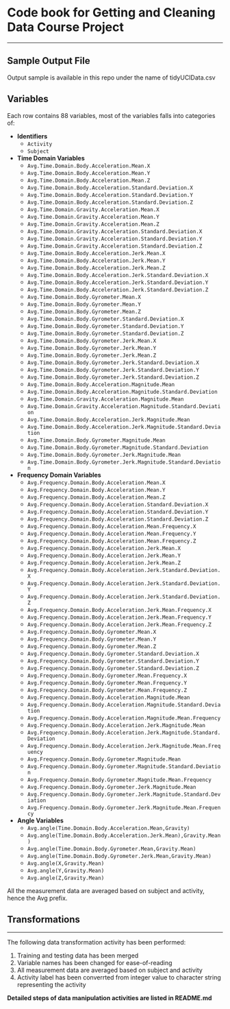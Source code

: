# Code book for Getting and Cleaning Data Course Project
---
## Sample Output File
Output sample is available in this repo under the name of tidyUCIData.csv
## Variables
Each row contains 88 variables, most of the variables falls into categories of:
* **Identifiers**
	* `Activity`
	* `Subject`
* **Time Domain Variables**
	* `Avg.Time.Domain.Body.Acceleration.Mean.X`
	* `Avg.Time.Domain.Body.Acceleration.Mean.Y`
	* `Avg.Time.Domain.Body.Acceleration.Mean.Z`
	* `Avg.Time.Domain.Body.Acceleration.Standard.Deviation.X`
	* `Avg.Time.Domain.Body.Acceleration.Standard.Deviation.Y`
	* `Avg.Time.Domain.Body.Acceleration.Standard.Deviation.Z`
	* `Avg.Time.Domain.Gravity.Acceleration.Mean.X`
	* `Avg.Time.Domain.Gravity.Acceleration.Mean.Y`
	* `Avg.Time.Domain.Gravity.Acceleration.Mean.Z`
	* `Avg.Time.Domain.Gravity.Acceleration.Standard.Deviation.X`
	* `Avg.Time.Domain.Gravity.Acceleration.Standard.Deviation.Y`
	* `Avg.Time.Domain.Gravity.Acceleration.Standard.Deviation.Z`
	* `Avg.Time.Domain.Body.Acceleration.Jerk.Mean.X`
	* `Avg.Time.Domain.Body.Acceleration.Jerk.Mean.Y`
	* `Avg.Time.Domain.Body.Acceleration.Jerk.Mean.Z`
	* `Avg.Time.Domain.Body.Acceleration.Jerk.Standard.Deviation.X`
	* `Avg.Time.Domain.Body.Acceleration.Jerk.Standard.Deviation.Y`
	* `Avg.Time.Domain.Body.Acceleration.Jerk.Standard.Deviation.Z`
	* `Avg.Time.Domain.Body.Gyrometer.Mean.X`
	* `Avg.Time.Domain.Body.Gyrometer.Mean.Y`
	* `Avg.Time.Domain.Body.Gyrometer.Mean.Z`
	* `Avg.Time.Domain.Body.Gyrometer.Standard.Deviation.X`
	* `Avg.Time.Domain.Body.Gyrometer.Standard.Deviation.Y`
	* `Avg.Time.Domain.Body.Gyrometer.Standard.Deviation.Z`
	* `Avg.Time.Domain.Body.Gyrometer.Jerk.Mean.X`
	* `Avg.Time.Domain.Body.Gyrometer.Jerk.Mean.Y`
	* `Avg.Time.Domain.Body.Gyrometer.Jerk.Mean.Z`
	* `Avg.Time.Domain.Body.Gyrometer.Jerk.Standard.Deviation.X`
	* `Avg.Time.Domain.Body.Gyrometer.Jerk.Standard.Deviation.Y`
	* `Avg.Time.Domain.Body.Gyrometer.Jerk.Standard.Deviation.Z`
	* `Avg.Time.Domain.Body.Acceleration.Magnitude.Mean`
	* `Avg.Time.Domain.Body.Acceleration.Magnitude.Standard.Deviation`
	* `Avg.Time.Domain.Gravity.Acceleration.Magnitude.Mean`
	* `Avg.Time.Domain.Gravity.Acceleration.Magnitude.Standard.Deviation`
	* `Avg.Time.Domain.Body.Acceleration.Jerk.Magnitude.Mean`
	* `Avg.Time.Domain.Body.Acceleration.Jerk.Magnitude.Standard.Deviation`
	* `Avg.Time.Domain.Body.Gyrometer.Magnitude.Mean`
	* `Avg.Time.Domain.Body.Gyrometer.Magnitude.Standard.Deviation`
	* `Avg.Time.Domain.Body.Gyrometer.Jerk.Magnitude.Mean`
	* `Avg.Time.Domain.Body.Gyrometer.Jerk.Magnitude.Standard.Deviation`
* **Frequency Domain Variables**
	* `Avg.Frequency.Domain.Body.Acceleration.Mean.X`
	* `Avg.Frequency.Domain.Body.Acceleration.Mean.Y`
	* `Avg.Frequency.Domain.Body.Acceleration.Mean.Z`
	* `Avg.Frequency.Domain.Body.Acceleration.Standard.Deviation.X`
	* `Avg.Frequency.Domain.Body.Acceleration.Standard.Deviation.Y`
	* `Avg.Frequency.Domain.Body.Acceleration.Standard.Deviation.Z`
	* `Avg.Frequency.Domain.Body.Acceleration.Mean.Frequency.X`
	* `Avg.Frequency.Domain.Body.Acceleration.Mean.Frequency.Y`
	* `Avg.Frequency.Domain.Body.Acceleration.Mean.Frequency.Z`
	* `Avg.Frequency.Domain.Body.Acceleration.Jerk.Mean.X`
	* `Avg.Frequency.Domain.Body.Acceleration.Jerk.Mean.Y`
	* `Avg.Frequency.Domain.Body.Acceleration.Jerk.Mean.Z`
	* `Avg.Frequency.Domain.Body.Acceleration.Jerk.Standard.Deviation.X`
	* `Avg.Frequency.Domain.Body.Acceleration.Jerk.Standard.Deviation.Y`
	* `Avg.Frequency.Domain.Body.Acceleration.Jerk.Standard.Deviation.Z`
	* `Avg.Frequency.Domain.Body.Acceleration.Jerk.Mean.Frequency.X`
	* `Avg.Frequency.Domain.Body.Acceleration.Jerk.Mean.Frequency.Y`
	* `Avg.Frequency.Domain.Body.Acceleration.Jerk.Mean.Frequency.Z`
	* `Avg.Frequency.Domain.Body.Gyrometer.Mean.X`
	* `Avg.Frequency.Domain.Body.Gyrometer.Mean.Y`
	* `Avg.Frequency.Domain.Body.Gyrometer.Mean.Z`
	* `Avg.Frequency.Domain.Body.Gyrometer.Standard.Deviation.X`
	* `Avg.Frequency.Domain.Body.Gyrometer.Standard.Deviation.Y`
	* `Avg.Frequency.Domain.Body.Gyrometer.Standard.Deviation.Z`
	* `Avg.Frequency.Domain.Body.Gyrometer.Mean.Frequency.X`
	* `Avg.Frequency.Domain.Body.Gyrometer.Mean.Frequency.Y`
	* `Avg.Frequency.Domain.Body.Gyrometer.Mean.Frequency.Z`
	* `Avg.Frequency.Domain.Body.Acceleration.Magnitude.Mean`
	* `Avg.Frequency.Domain.Body.Acceleration.Magnitude.Standard.Deviation`
	* `Avg.Frequency.Domain.Body.Acceleration.Magnitude.Mean.Frequency`
	* `Avg.Frequency.Domain.Body.Acceleration.Jerk.Magnitude.Mean`
	* `Avg.Frequency.Domain.Body.Acceleration.Jerk.Magnitude.Standard.Deviation`
	* `Avg.Frequency.Domain.Body.Acceleration.Jerk.Magnitude.Mean.Frequency`
	* `Avg.Frequency.Domain.Body.Gyrometer.Magnitude.Mean`
	* `Avg.Frequency.Domain.Body.Gyrometer.Magnitude.Standard.Deviation`
	* `Avg.Frequency.Domain.Body.Gyrometer.Magnitude.Mean.Frequency`
	* `Avg.Frequency.Domain.Body.Gyrometer.Jerk.Magnitude.Mean`
	* `Avg.Frequency.Domain.Body.Gyrometer.Jerk.Magnitude.Standard.Deviation`
	* `Avg.Frequency.Domain.Body.Gyrometer.Jerk.Magnitude.Mean.Frequency`
* **Angle Variables**
	* `Avg.angle(Time.Domain.Body.Acceleration.Mean,Gravity)`
	* `Avg.angle(Time.Domain.Body.Acceleration.Jerk.Mean),Gravity.Mean)`
	* `Avg.angle(Time.Domain.Body.Gyrometer.Mean,Gravity.Mean)`
	* `Avg.angle(Time.Domain.Body.Gyrometer.Jerk.Mean,Gravity.Mean)`
	* `Avg.angle(X,Gravity.Mean)`
	* `Avg.angle(Y,Gravity.Mean)`
	* `Avg.angle(Z,Gravity.Mean)`

All the measurement data are averaged based on subject and activity, hence the Avg prefix.

## Transformations
---
The following data transformation activity has been performed:
1. Training and testing data has been merged
2. Variable names has been changed for ease-of-reading
3. All measurement data are averaged based on subject and activity
4. Activity label has been converrted from integer value to character string representing the activity

**Detailed steps of data manipulation activities are listed in README.md**